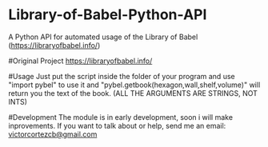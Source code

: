 # Library-of-Babel-Python-API
A Python API for automated usage of the Library of Babel (https://libraryofbabel.info/)

#Original Project
https://libraryofbabel.info/

#Usage
  Just put the script inside the folder of your program and use "import pybel" to use it and "pybel.getbook(hexagon,wall,shelf,volume)" will return you the text of the book. (ALL THE ARGUMENTS ARE STRINGS, NOT INTS)
  
#Development
 The module is in early development, soon i will make inprovements. If you want to talk about or help, send me an email: victorcortezcb@gmail.com

